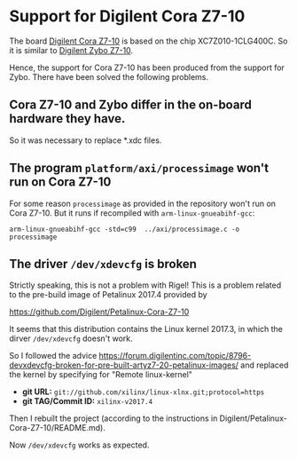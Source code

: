 # Support for Digilent Cora Z7-10

The board
[Digilent Cora Z7-10](https://store.digilentinc.com/cora-z7-zynq-7000-single-core-and-dual-core-options-for-arm-fpga-soc-development/)
is based on the chip XC7Z010-1CLG400C. So it is similar to
[Digilent Zybo Z7-10](https://store.digilentinc.com/zybo-z7-zynq-7000-arm-fpga-soc-development-board/).

Hence, the support for Cora Z7-10 has been produced from the support for Zybo.
There have been solved the following problems.

## Cora Z7-10 and Zybo differ in the on-board hardware they have.

So it was necessary to replace *.xdc files.

## The program `platform/axi/processimage` won't run on Cora Z7-10

For some reason `processimage` as provided in the repository won't run on
Cora Z7-10. But it runs if recompiled with `arm-linux-gnueabihf-gcc`:

    arm-linux-gnueabihf-gcc -std=c99  ../axi/processimage.c -o processimage

## The driver `/dev/xdevcfg` is broken

Strictly speaking, this is not a problem with Rigel! This is a problem related
to the pre-build image of Petalinux 2017.4 provided by

<https://github.com/Digilent/Petalinux-Cora-Z7-10>

It seems that this distribution contains the Linux kernel 2017.3, in which
the dirver `/dev/xdevcfg` doesn't work.

So I followed the advice
<https://forum.digilentinc.com/topic/8796-devxdevcfg-broken-for-pre-built-artyz7-20-petalinux-images/>
and replaced the kernel by specifying for "Remote linux-kernel"

* **git URL:** `git://github.com/xilinx/linux-xlnx.git;protocol=https`
* **git TAG/Commit ID:** `xilinx-v2017.4`

Then I rebuilt the project (according to the instructions in Digilent/Petalinux-Cora-Z7-10/README.md).

Now `/dev/xdevcfg` works as expected.

